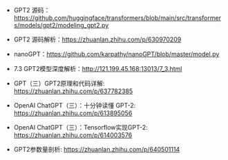 

- GPT2 源码：https://github.com/huggingface/transformers/blob/main/src/transformers/models/gpt2/modeling_gpt2.py
- GPT2 源码解析：https://zhuanlan.zhihu.com/p/630970209
- nanoGPT：https://github.com/karpathy/nanoGPT/blob/master/model.py


- 7.3 GPT2模型深度解析：http://121.199.45.168:13013/7_3.html
- GPT（三）GPT2原理和代码详解: https://zhuanlan.zhihu.com/p/637782385
- OpenAI ChatGPT（三）：十分钟读懂 GPT-2: https://zhuanlan.zhihu.com/p/613895056
- OpenAI ChatGPT（三）：Tensorflow实现GPT-2: https://zhuanlan.zhihu.com/p/614003576
- GPT2参数量剖析: https://zhuanlan.zhihu.com/p/640501114


